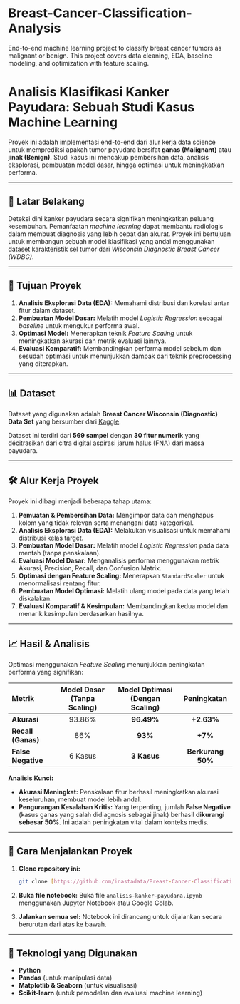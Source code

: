 # Breast-Cancer-Classification-Analysis
End-to-end machine learning project to classify breast cancer tumors as malignant or benign. This project covers data cleaning, EDA, baseline modeling, and optimization with feature scaling.

# Analisis Klasifikasi Kanker Payudara: Sebuah Studi Kasus Machine Learning


Proyek ini adalah implementasi end-to-end dari alur kerja data science untuk memprediksi apakah tumor payudara bersifat **ganas (Malignant)** atau **jinak (Benign)**. Studi kasus ini mencakup pembersihan data, analisis eksplorasi, pembuatan model dasar, hingga optimasi untuk meningkatkan performa.

---

## 📜 Latar Belakang

Deteksi dini kanker payudara secara signifikan meningkatkan peluang kesembuhan. Pemanfaatan *machine learning* dapat membantu radiologis dalam membuat diagnosis yang lebih cepat dan akurat. Proyek ini bertujuan untuk membangun sebuah model klasifikasi yang andal menggunakan dataset karakteristik sel tumor dari *Wisconsin Diagnostic Breast Cancer (WDBC)*.

---

## 🎯 Tujuan Proyek

1.  **Analisis Eksplorasi Data (EDA):** Memahami distribusi dan korelasi antar fitur dalam dataset.
2.  **Pembuatan Model Dasar:** Melatih model *Logistic Regression* sebagai *baseline* untuk mengukur performa awal.
3.  **Optimasi Model:** Menerapkan teknik *Feature Scaling* untuk meningkatkan akurasi dan metrik evaluasi lainnya.
4.  **Evaluasi Komparatif:** Membandingkan performa model sebelum dan sesudah optimasi untuk menunjukkan dampak dari teknik preprocessing yang diterapkan.

---

## 📊 Dataset

Dataset yang digunakan adalah **Breast Cancer Wisconsin (Diagnostic) Data Set** yang bersumber dari [Kaggle](https://www.kaggle.com/datasets/uciml/breast-cancer-wisconsin-data).

Dataset ini terdiri dari **569 sampel** dengan **30 fitur numerik** yang décitrasikan dari citra digital aspirasi jarum halus (FNA) dari massa payudara.

---

## 🛠️ Alur Kerja Proyek

Proyek ini dibagi menjadi beberapa tahap utama:

1.  **Pemuatan & Pembersihan Data:** Mengimpor data dan menghapus kolom yang tidak relevan serta menangani data kategorikal.
2.  **Analisis Eksplorasi Data (EDA):** Melakukan visualisasi untuk memahami distribusi kelas target.
3.  **Pembuatan Model Dasar:** Melatih model *Logistic Regression* pada data mentah (tanpa penskalaan).
4.  **Evaluasi Model Dasar:** Menganalisis performa menggunakan metrik Akurasi, Precision, Recall, dan Confusion Matrix.
5.  **Optimasi dengan Feature Scaling:** Menerapkan `StandardScaler` untuk menormalisasi rentang fitur.
6.  **Pembuatan Model Optimasi:** Melatih ulang model pada data yang telah diskalakan.
7.  **Evaluasi Komparatif & Kesimpulan:** Membandingkan kedua model dan menarik kesimpulan berdasarkan hasilnya.

---

## 📈 Hasil & Analisis

Optimasi menggunakan *Feature Scaling* menunjukkan peningkatan performa yang signifikan:

| Metrik                | Model Dasar (Tanpa Scaling) | Model Optimasi (Dengan Scaling) | Peningkatan            |
| :-------------------- | :-------------------------: | :-----------------------------: | :--------------------: |
| **Akurasi** | 93.86%                      | **96.49%** | **+2.63%** |
| **Recall (Ganas)** | 86%                         | **93%** | **+7%** |
| **False Negative** | 6 Kasus                     | **3 Kasus** | **Berkurang 50%** |


**Analisis Kunci:**
* **Akurasi Meningkat:** Penskalaan fitur berhasil meningkatkan akurasi keseluruhan, membuat model lebih andal.
* **Pengurangan Kesalahan Kritis:** Yang terpenting, jumlah **False Negative** (kasus ganas yang salah didiagnosis sebagai jinak) berhasil **dikurangi sebesar 50%**. Ini adalah peningkatan vital dalam konteks medis.

---

## 🚀 Cara Menjalankan Proyek

1.  **Clone repository ini:**
    ```bash
    git clone [https://github.com/inastadata/Breast-Cancer-Classification-Analysis.git](https://github.com/inastadata/Breast-Cancer-Classification-Analysis.git)
    ```
2.  **Buka file notebook:**
    Buka file `analisis-kanker-payudara.ipynb` menggunakan Jupyter Notebook atau Google Colab.

3.  **Jalankan semua sel:**
    Notebook ini dirancang untuk dijalankan secara berurutan dari atas ke bawah.

---

## 🔧 Teknologi yang Digunakan

* **Python**
* **Pandas** (untuk manipulasi data)
* **Matplotlib & Seaborn** (untuk visualisasi)
* **Scikit-learn** (untuk pemodelan dan evaluasi machine learning)

